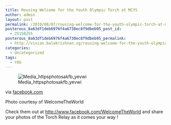 ```yaml
---
title: Rousing Welcome for the Youth Olympic Torch at MCYS
author: admin
layout: post
permalink: /2010/08/07/rousing-welcome-for-the-youth-olympic-torch-at-mcys/
posterous_8a63df1deb6976f4a6730ec8f9dbeb95_post_id:
  - 25158255
posterous_8a63df1deb6976f4a6730ec8f9dbeb95_permalink:
  - http://vivian.balakrishnan.sg/rousing-welcome-for-the-youth-olympic-torch-a
categories:
  - Uncategorized
tags:
  - YOG
---
```

<figure>
<img src="http://vivian.balakrishnan.sg/wp-content/uploads/2010/08/media_httpsphotosakfb_yevwI.jpg.scaled1000-300x199.jpg" alt="Media_httpsphotosakfb_yevwi" />
<figcaption>Media_httpsphotosakfb_yevwi</figcaption></figure>

<p>via <a href="http://www.facebook.com/photo.php?pid=311208&amp;id=120040444682776">facebook.com</a></p>

<p>Photo courtesy of WelcomeTheWorld</p>

<p>Check them out at <a href="http://www.facebook.com/WelcomeTheWorld">http://www.facebook.com/WelcomeTheWorld</a> and share your photos of the Torch Relay as it comes your way !</p>
